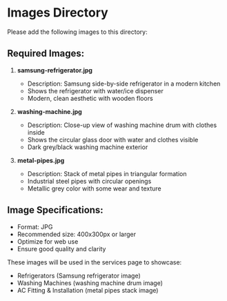 # Images Directory

Please add the following images to this directory:

## Required Images:

1. **samsung-refrigerator.jpg**
   - Description: Samsung side-by-side refrigerator in a modern kitchen
   - Shows the refrigerator with water/ice dispenser
   - Modern, clean aesthetic with wooden floors

2. **washing-machine.jpg**
   - Description: Close-up view of washing machine drum with clothes inside
   - Shows the circular glass door with water and clothes visible
   - Dark grey/black washing machine exterior

3. **metal-pipes.jpg**
   - Description: Stack of metal pipes in triangular formation
   - Industrial steel pipes with circular openings
   - Metallic grey color with some wear and texture

## Image Specifications:
- Format: JPG
- Recommended size: 400x300px or larger
- Optimize for web use
- Ensure good quality and clarity

These images will be used in the services page to showcase:
- Refrigerators (Samsung refrigerator image)
- Washing Machines (washing machine drum image)
- AC Fitting & Installation (metal pipes stack image)

